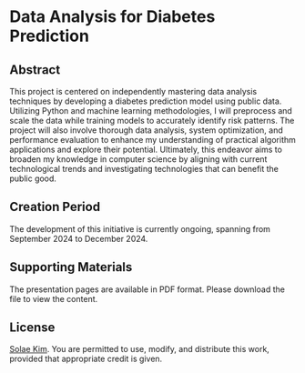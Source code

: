 # Data Analysis for Diabetes Prediction
## Abstract
This project is centered on independently mastering data analysis techniques by developing a diabetes prediction model using public data. Utilizing Python and machine learning methodologies, I will preprocess and scale the data while training models to accurately identify risk patterns. The project will also involve thorough data analysis, system optimization, and performance evaluation to enhance my understanding of practical algorithm applications and explore their potential. Ultimately, this endeavor aims to broaden my knowledge in computer science by aligning with current technological trends and investigating technologies that can benefit the public good.
## Creation Period
The development of this initiative is currently ongoing, spanning from September 2024 to December 2024.
## Supporting Materials
The presentation pages are available in PDF format. Please download the file to view the content.
## License
[Solae Kim](https://github.com/solaecloud/). You are permitted to use, modify, and distribute this work, provided that appropriate credit is given.

